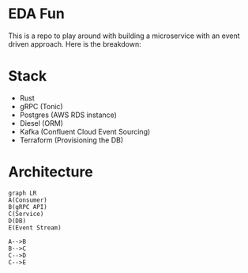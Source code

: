 # EDA Fun

This is a repo to play around with building a microservice with an event driven approach.
Here is the breakdown:

# Stack
- Rust
- gRPC (Tonic)
- Postgres (AWS RDS instance)
- Diesel (ORM)
- Kafka (Confluent Cloud Event Sourcing)
- Terraform (Provisioning the DB)

# Architecture
```mermaid
graph LR
A(Consumer)
B(gRPC API)
C(Service)
D(DB)
E(Event Stream)

A-->B
B-->C
C-->D
C-->E
```
